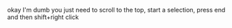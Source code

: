 okay I'm dumb you just need to scroll to the top, start a selection, press end and then shift+right click
